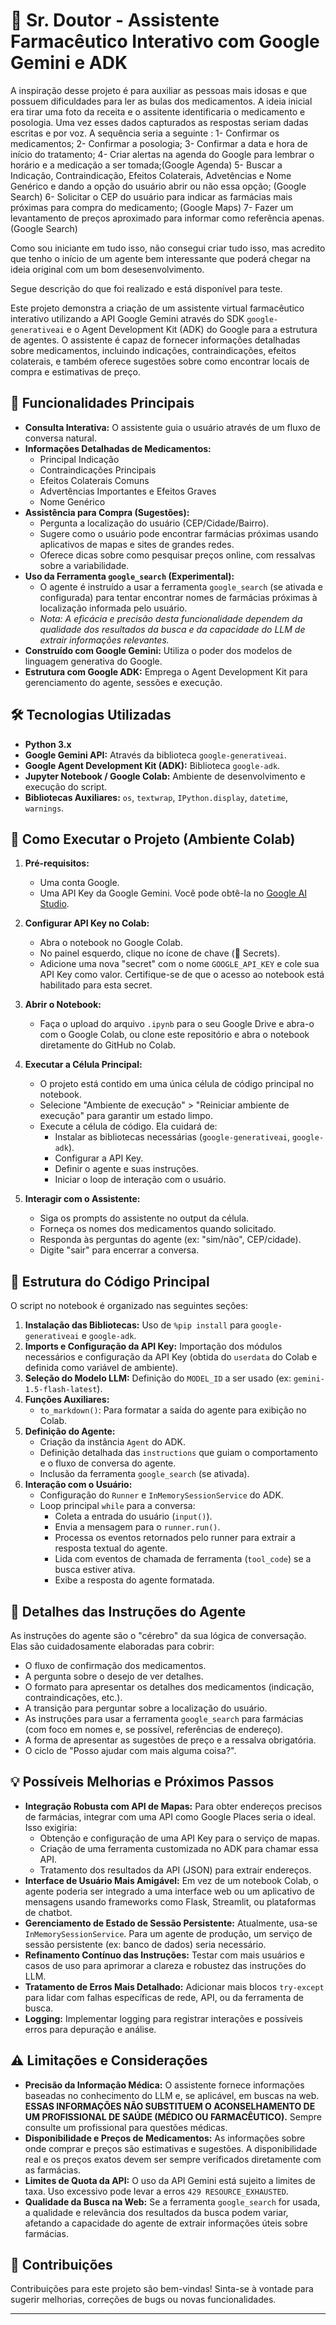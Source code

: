 # 🤖 Sr. Doutor - Assistente Farmacêutico Interativo com Google Gemini e ADK

A inspiração desse projeto é para auxiliar as pessoas mais idosas e que possuem dificuldades para ler as bulas dos medicamentos.
A ideia inicial era tirar uma foto da receita e o assitente identificaria o medicamento e posologia. Uma vez esses dados capturados as respostas seriam dadas escritas e por voz. A sequência seria a seguinte :
  1- Confirmar os medicamentos;
  2- Confirmar a posologia;
  3- Confirmar a data e hora de início do tratamento;
  4- Criar alertas na agenda do Google para lembrar o horário e a medicação a ser tomada;(Google Agenda)
  5- Buscar a Indicação, Contraindicação, Efeitos Colaterais, Advetências e Nome Genérico e dando a opção do usuário abrir ou não essa         opção; (Google Search)
  6- Solicitar o CEP do usuário para indicar as farmácias mais próximas para compra do medicamento; (Google Maps)
  7- Fazer um levantamento de preços aproximado para informar como referência apenas. (Google Search)

  Como sou iniciante em tudo isso, não consegui criar tudo isso, mas acredito que tenho o início de um agente bem interessante que poderá chegar na ideia original com um bom desesenvolvimento.

Segue descrição do que foi realizado e está disponível para teste.
  
Este projeto demonstra a criação de um assistente virtual farmacêutico interativo utilizando a API Google Gemini através do SDK `google-generativeai` e o Agent Development Kit (ADK) do Google para a estrutura de agentes. O assistente é capaz de fornecer informações detalhadas sobre medicamentos, incluindo indicações, contraindicações, efeitos colaterais, e também oferece sugestões sobre como encontrar locais de compra e estimativas de preço.

## 🌟 Funcionalidades Principais

*   **Consulta Interativa:** O assistente guia o usuário através de um fluxo de conversa natural.
*   **Informações Detalhadas de Medicamentos:**
    *   Principal Indicação
    *   Contraindicações Principais
    *   Efeitos Colaterais Comuns
    *   Advertências Importantes e Efeitos Graves
    *   Nome Genérico
*   **Assistência para Compra (Sugestões):**
    *   Pergunta a localização do usuário (CEP/Cidade/Bairro).
    *   Sugere como o usuário pode encontrar farmácias próximas usando aplicativos de mapas e sites de grandes redes.
    *   Oferece dicas sobre como pesquisar preços online, com ressalvas sobre a variabilidade.
*   **Uso da Ferramenta `google_search` (Experimental):**
    *   O agente é instruído a usar a ferramenta `google_search` (se ativada e configurada) para tentar encontrar nomes de farmácias próximas à localização informada pelo usuário.
    *   *Nota: A eficácia e precisão desta funcionalidade dependem da qualidade dos resultados da busca e da capacidade do LLM de extrair informações relevantes.*
*   **Construído com Google Gemini:** Utiliza o poder dos modelos de linguagem generativa do Google.
*   **Estrutura com Google ADK:** Emprega o Agent Development Kit para gerenciamento do agente, sessões e execução.

## 🛠️ Tecnologias Utilizadas

*   **Python 3.x**
*   **Google Gemini API:** Através da biblioteca `google-generativeai`.
*   **Google Agent Development Kit (ADK):** Biblioteca `google-adk`.
*   **Jupyter Notebook / Google Colab:** Ambiente de desenvolvimento e execução do script.
*   **Bibliotecas Auxiliares:** `os`, `textwrap`, `IPython.display`, `datetime`, `warnings`.

## 🚀 Como Executar o Projeto (Ambiente Colab)

1.  **Pré-requisitos:**
    *   Uma conta Google.
    *   Uma API Key da Google Gemini. Você pode obtê-la no [Google AI Studio](https://aistudio.google.com/app/apikey).

2.  **Configurar API Key no Colab:**
    *   Abra o notebook no Google Colab.
    *   No painel esquerdo, clique no ícone de chave (🔑 Secrets).
    *   Adicione uma nova "secret" com o nome `GOOGLE_API_KEY` e cole sua API Key como valor. Certifique-se de que o acesso ao notebook está habilitado para esta secret.

3.  **Abrir o Notebook:**
    *   Faça o upload do arquivo `.ipynb` para o seu Google Drive e abra-o com o Google Colab, ou clone este repositório e abra o notebook diretamente do GitHub no Colab.

4.  **Executar a Célula Principal:**
    *   O projeto está contido em uma única célula de código principal no notebook.
    *   Selecione "Ambiente de execução" > "Reiniciar ambiente de execução" para garantir um estado limpo.
    *   Execute a célula de código. Ela cuidará de:
        *   Instalar as bibliotecas necessárias (`google-generativeai`, `google-adk`).
        *   Configurar a API Key.
        *   Definir o agente e suas instruções.
        *   Iniciar o loop de interação com o usuário.

5.  **Interagir com o Assistente:**
    *   Siga os prompts do assistente no output da célula.
    *   Forneça os nomes dos medicamentos quando solicitado.
    *   Responda às perguntas do agente (ex: "sim/não", CEP/cidade).
    *   Digite "sair" para encerrar a conversa.

## 📝 Estrutura do Código Principal

O script no notebook é organizado nas seguintes seções:

1.  **Instalação das Bibliotecas:** Uso de `%pip install` para `google-generativeai` e `google-adk`.
2.  **Imports e Configuração da API Key:** Importação dos módulos necessários e configuração da API Key (obtida do `userdata` do Colab e definida como variável de ambiente).
3.  **Seleção do Modelo LLM:** Definição do `MODEL_ID` a ser usado (ex: `gemini-1.5-flash-latest`).
4.  **Funções Auxiliares:**
    *   `to_markdown()`: Para formatar a saída do agente para exibição no Colab.
5.  **Definição do Agente:**
    *   Criação da instância `Agent` do ADK.
    *   Definição detalhada das `instructions` que guiam o comportamento e o fluxo de conversa do agente.
    *   Inclusão da ferramenta `google_search` (se ativada).
6.  **Interação com o Usuário:**
    *   Configuração do `Runner` e `InMemorySessionService` do ADK.
    *   Loop principal `while` para a conversa:
        *   Coleta a entrada do usuário (`input()`).
        *   Envia a mensagem para o `runner.run()`.
        *   Processa os eventos retornados pelo runner para extrair a resposta textual do agente.
        *   Lida com eventos de chamada de ferramenta (`tool_code`) se a busca estiver ativa.
        *   Exibe a resposta do agente formatada.

## 🧠 Detalhes das Instruções do Agente

As instruções do agente são o "cérebro" da sua lógica de conversação. Elas são cuidadosamente elaboradas para cobrir:
*   O fluxo de confirmação dos medicamentos.
*   A pergunta sobre o desejo de ver detalhes.
*   O formato para apresentar os detalhes dos medicamentos (indicação, contraindicações, etc.).
*   A transição para perguntar sobre a localização do usuário.
*   As instruções para usar a ferramenta `google_search` para farmácias (com foco em nomes e, se possível, referências de endereço).
*   A forma de apresentar as sugestões de preço e a ressalva obrigatória.
*   O ciclo de "Posso ajudar com mais alguma coisa?".

## 💡 Possíveis Melhorias e Próximos Passos

*   **Integração Robusta com API de Mapas:** Para obter endereços precisos de farmácias, integrar com uma API como Google Places seria o ideal. Isso exigiria:
    *   Obtenção e configuração de uma API Key para o serviço de mapas.
    *   Criação de uma ferramenta customizada no ADK para chamar essa API.
    *   Tratamento dos resultados da API (JSON) para extrair endereços.
*   **Interface de Usuário Mais Amigável:** Em vez de um notebook Colab, o agente poderia ser integrado a uma interface web ou um aplicativo de mensagens usando frameworks como Flask, Streamlit, ou plataformas de chatbot.
*   **Gerenciamento de Estado de Sessão Persistente:** Atualmente, usa-se `InMemorySessionService`. Para um agente de produção, um serviço de sessão persistente (ex: banco de dados) seria necessário.
*   **Refinamento Contínuo das Instruções:** Testar com mais usuários e casos de uso para aprimorar a clareza e robustez das instruções do LLM.
*   **Tratamento de Erros Mais Detalhado:** Adicionar mais blocos `try-except` para lidar com falhas específicas de rede, API, ou da ferramenta de busca.
*   **Logging:** Implementar logging para registrar interações e possíveis erros para depuração e análise.

## ⚠️ Limitações e Considerações

*   **Precisão da Informação Médica:** O assistente fornece informações baseadas no conhecimento do LLM e, se aplicável, em buscas na web. **ESSAS INFORMAÇÕES NÃO SUBSTITUEM O ACONSELHAMENTO DE UM PROFISSIONAL DE SAÚDE (MÉDICO OU FARMACÊUTICO).** Sempre consulte um profissional para questões médicas.
*   **Disponibilidade e Preços de Medicamentos:** As informações sobre onde comprar e preços são estimativas e sugestões. A disponibilidade real e os preços exatos devem ser sempre verificados diretamente com as farmácias.
*   **Limites de Quota da API:** O uso da API Gemini está sujeito a limites de taxa. Uso excessivo pode levar a erros `429 RESOURCE_EXHAUSTED`.
*   **Qualidade da Busca na Web:** Se a ferramenta `google_search` for usada, a qualidade e relevância dos resultados da busca podem variar, afetando a capacidade do agente de extrair informações úteis sobre farmácias.

## 🤝 Contribuições

Contribuições para este projeto são bem-vindas! Sinta-se à vontade para sugerir melhorias, correções de bugs ou novas funcionalidades.

---
